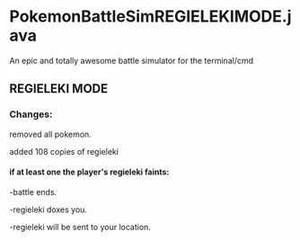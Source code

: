 # PokemonBattleSimREGIELEKIMODE.java
An epic and totally awesome battle simulator for the terminal/cmd

## REGIELEKI MODE
### Changes:

removed all pokemon.

added 108 copies of regieleki

#### if at least one the player's regieleki faints:
-battle ends.

-regieleki doxes you.

-regieleki will be sent to your location.

